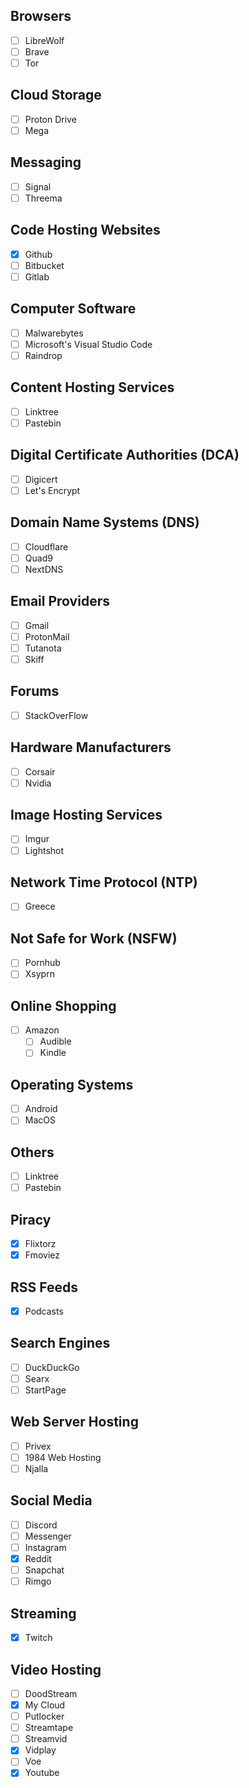 ## Browsers

- [ ] LibreWolf
- [ ] Brave
- [ ] Tor

## Cloud Storage

- [ ] Proton Drive
- [ ] Mega

## Messaging

- [ ] Signal
- [ ] Threema

## Code Hosting Websites

- [x] Github
- [ ] Bitbucket
- [ ] Gitlab

## Computer Software

- [ ] Malwarebytes
- [ ] Microsoft's Visual Studio Code
- [ ] Raindrop

## Content Hosting Services

- [ ] Linktree
- [ ] Pastebin

## Digital Certificate Authorities (DCA)

- [ ] Digicert
- [ ] Let's Encrypt

## Domain Name Systems (DNS)

- [ ] Cloudflare
- [ ] Quad9
- [ ] NextDNS

## Email Providers

- [ ] Gmail
- [ ] ProtonMail
- [ ] Tutanota
- [ ] Skiff

## Forums

- [ ] StackOverFlow

## Hardware Manufacturers

- [ ] Corsair
- [ ] Nvidia

## Image Hosting Services

- [ ] Imgur
- [ ] Lightshot

## Network Time Protocol (NTP)

- [ ] Greece

## Not Safe for Work (NSFW)

- [ ] Pornhub
- [ ] Xsyprn

## Online Shopping

- [ ] Amazon
  - [ ] Audible
  - [ ] Kindle

## Operating Systems

- [ ] Android
- [ ] MacOS

## Others

- [ ] Linktree
- [ ] Pastebin

## Piracy

- [x] Flixtorz
- [x] Fmoviez

## RSS Feeds

- [x] Podcasts

## Search Engines

- [ ] DuckDuckGo
- [ ] Searx
- [ ] StartPage

## Web Server Hosting

- [ ] Privex
- [ ] 1984 Web Hosting
- [ ] Njalla

## Social Media

- [ ] Discord
- [ ] Messenger
- [ ] Instagram
- [x] Reddit
- [ ] Snapchat
- [ ] Rimgo

## Streaming

- [x] Twitch

## Video Hosting

- [ ] DoodStream
- [x] My Cloud
- [ ] Putlocker
- [ ] Streamtape
- [ ] Streamvid
- [x] Vidplay
- [ ] Voe
- [x] Youtube
